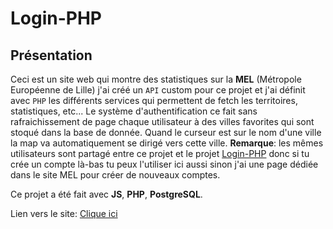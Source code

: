 # Login-PHP

## Présentation
Ceci est un site web qui montre des statistiques sur la **MEL** (Métropole Européenne de Lille) j'ai créé un ``API`` custom pour ce projet et j'ai définit avec ``PHP`` les différents services qui permettent de fetch les territoires, statistiques, etc...
Le système d'authentification ce fait sans rafraichissement de page chaque utilisateur à des villes favorites qui sont stoqué dans la base de donnée.
Quand le curseur est sur le nom d'une ville la map va automatiquement se dirigé vers cette ville.
**Remarque**: les mêmes utilisateurs sont partagé entre ce projet et le projet [Login-PHP](https://github.com/Youcef00/Login-php) donc si tu crée un compte là-bas tu peux l'utiliser ici aussi sinon j'ai une page dédiée dans le site MEL pour créer de nouveaux comptes.

Ce projet a été fait avec **JS**, **PHP**, **PostgreSQL**.

Lien vers le site: [Clique ici](https://gentle-hollows-26874.herokuapp.com/)
